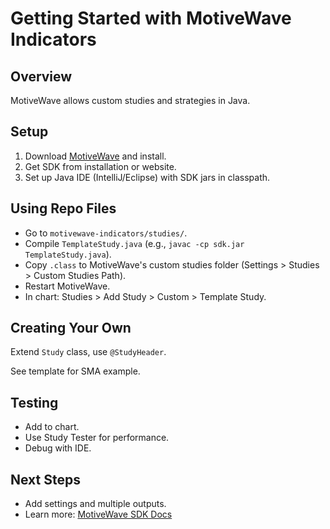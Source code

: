 # Getting Started with MotiveWave Indicators

## Overview

MotiveWave allows custom studies and strategies in Java.

## Setup

1. Download [MotiveWave](https://www.motivewave.com) and install.
2. Get SDK from installation or website.
3. Set up Java IDE (IntelliJ/Eclipse) with SDK jars in classpath.

## Using Repo Files

- Go to `motivewave-indicators/studies/`.
- Compile `TemplateStudy.java` (e.g., `javac -cp sdk.jar TemplateStudy.java`).
- Copy `.class` to MotiveWave's custom studies folder (Settings > Studies > Custom Studies Path).
- Restart MotiveWave.
- In chart: Studies > Add Study > Custom > Template Study.

## Creating Your Own

Extend `Study` class, use `@StudyHeader`.

See template for SMA example.

## Testing

- Add to chart.
- Use Study Tester for performance.
- Debug with IDE.

## Next Steps

- Add settings and multiple outputs.
- Learn more: [MotiveWave SDK Docs](https://www.motivewave.com/support/SDK.htm)
